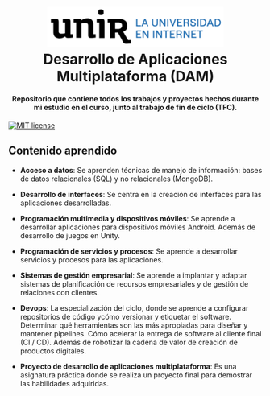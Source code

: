 <h1 align="center">
    <img src="Media/logo_unir.png" width="350px"><br>   
    Desarrollo de Aplicaciones Multiplataforma (DAM)
</h1>

<h4 align="center">Repositorio que contiene todos los trabajos y proyectos hechos durante mi estudio en el curso, junto al trabajo de fin de ciclo (TFC).</h4>

[![MIT license](https://img.shields.io/badge/license-MIT-lightgrey.svg?longCache=true&style=flat)](LICENSE)

## Contenido aprendido

- **Acceso a datos**: Se aprenden técnicas de manejo de información: bases de datos relacionales (SQL) y no relacionales (MongoDB).

- **Desarrollo de interfaces**: Se centra en la creación de interfaces para las aplicaciones desarrolladas.

- **Programación multimedia y dispositivos móviles**: Se aprende a desarrollar aplicaciones para dispositivos móviles Android. Además de desarrollo de juegos en Unity.

- **Programación de servicios y procesos**: Se aprende a desarrollar servicios y procesos para las aplicaciones.

- **Sistemas de gestión empresarial**: Se aprende a implantar y adaptar sistemas de planificación de recursos empresariales y de gestión de relaciones con clientes.

- **Devops**: La especialización del ciclo, donde se aprende a configurar repositorios de código ycómo versionar y etiquetar el software. Determinar qué herramientas son las más apropiadas para diseñar y mantener pipelines. Cómo acelerar la entrega de software al cliente final (CI / CD). Además de robotizar la cadena de valor de creación de productos digitales.

- **Proyecto de desarrollo de aplicaciones multiplataforma**: Es una asignatura práctica donde se realiza un proyecto final para demostrar las habilidades adquiridas.